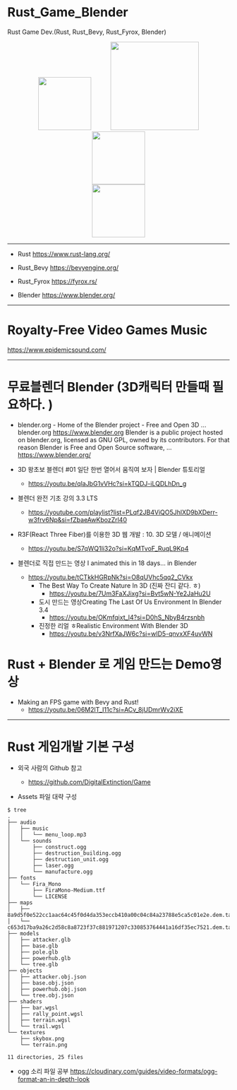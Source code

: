# Rust_Game_Blender
Rust Game Dev.(Rust, Rust_Bevy, Rust_Fyrox, Blender)
<p align="center">
  <img width=120px src="https://user-images.githubusercontent.com/67513038/213436632-820a1675-98d9-4626-979d-be63c60cdcb7.png" hspace="20"/>
  <img width=200px src="https://bevyengine.org/assets/bevy_logo_dark.svg" hspace="20" />
  <img width=120px src="https://github.com/YoungHaKim7/Cpp_Training/assets/67513038/6f1c2f3c-25e0-4191-8510-b0e7b26c6ea3" hspace="20"/>
  <br><img width=120px src="https://github.com/YoungHaKim7/Cpp_Training/assets/67513038/b96e6f3b-f5ba-4b3d-8f13-501b8d7b9870" hspace="20"/>
</p>

<hr>

- Rust https://www.rust-lang.org/
- Rust_Bevy https://bevyengine.org/
- Rust_Fyrox https://fyrox.rs/

- Blender https://www.blender.org/

<hr>

# Royalty-Free Video Games Music

https://www.epidemicsound.com/

<hr>


# 무료블렌더 Blender (3D캐릭터 만들때 필요하다. )
- blender.org - Home of the Blender project - Free and Open 3D ...
blender.org
https://www.blender.org
Blender is a public project hosted on blender.org, licensed as GNU GPL, owned by its contributors. For that reason Blender is Free and Open Source software, ...
https://www.blender.org/

- 3D 왕초보 블렌더 #01 일단 한번 열어서 움직여 보자 | Blender 튜토리얼
  - https://youtu.be/qlaJbG1vVHc?si=kTQDJ-iLQDLhDn_g
- 블렌더 완전 기초 강의 3.3 LTS
  - https://youtube.com/playlist?list=PLqf2JB4ViQO5JhlXD9bXDerr-w3frv6Np&si=fZbaeAwKbozZrl40

- R3F(React Three Fiber)를 이용한 3D 웹 개발 : 10. 3D 모델 / 애니메이션
  - https://youtu.be/S7qWQ1li32o?si=KqMTvoF_RuqL9Kp4

- 블렌더로 직접 만드는 영상 I animated this in 18 days... in Blender
  - https://youtu.be/tCTkkHGRpNk?si=O8qUVhc5qq2_CVkx
    - The Best Way To Create Nature In 3D (진짜 잔디 같다. ㅎ)
      - https://youtu.be/7Um3FaXJixg?si=Bvt5wN-Ye2JaHu2U
    - 도시 만드는 영상Creating The Last Of Us Environment In Blender 3.4
      - https://youtu.be/OKmfqixt_l4?si=D0hS_NbyB4rzsnbh
    - 진정한 리얼 ㅎRealistic Environment With Blender 3D
      - https://youtu.be/v3NrfXaJW6c?si=wID5-qnvxXF4uvWN

# Rust + Blender 로 게임 만드는 Demo영상
- Making an FPS game with Bevy and Rust!
  - https://youtu.be/06M2lT_I11c?si=ACv_8jUDmrWv2iXE

<hr>

# Rust 게임개발 기본 구성 

- 외국 사람의 Github 참고 

  - https://github.com/DigitalExtinction/Game

- Assets 파일 대략 구성 

```
$ tree
.
├── audio
│   ├── music
│   │   └── menu_loop.mp3
│   └── sounds
│       ├── construct.ogg
│       ├── destruction_building.ogg
│       ├── destruction_unit.ogg
│       ├── laser.ogg
│       └── manufacture.ogg
├── fonts
│   └── Fira_Mono
│       ├── FiraMono-Medium.ttf
│       └── LICENSE
├── maps
│   ├── 8a9d5f0e522cc1aac64c45f0d4da353eccb410a00c04c84a23788e5ca5c01e2e.dem.tar
│   └── c653d17ba9a26c2d58c8a8723f37c881971207c330853764441a16df35ec7521.dem.tar
├── models
│   ├── attacker.glb
│   ├── base.glb
│   ├── pole.glb
│   ├── powerhub.glb
│   └── tree.glb
├── objects
│   ├── attacker.obj.json
│   ├── base.obj.json
│   ├── powerhub.obj.json
│   └── tree.obj.json
├── shaders
│   ├── bar.wgsl
│   ├── rally_point.wgsl
│   ├── terrain.wgsl
│   └── trail.wgsl
└── textures
    ├── skybox.png
    └── terrain.png

11 directories, 25 files
```

- ogg 소리 파일 공부 https://cloudinary.com/guides/video-formats/ogg-format-an-in-depth-look

